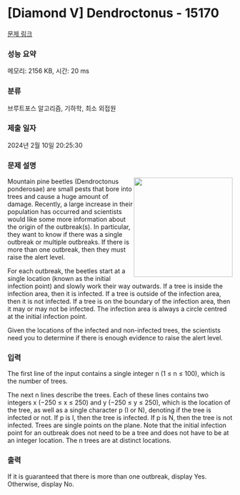 # [Diamond V] Dendroctonus - 15170 

[문제 링크](https://www.acmicpc.net/problem/15170) 

### 성능 요약

메모리: 2156 KB, 시간: 20 ms

### 분류

브루트포스 알고리즘, 기하학, 최소 외접원

### 제출 일자

2024년 2월 10일 20:25:30

### 문제 설명

<p><img alt="" src="https://onlinejudgeimages.s3-ap-northeast-1.amazonaws.com/problem/15170/1.png" style="float:right; height:223px; width:221px">Mountain pine beetles (Dendroctonus ponderosae) are small pests that bore into trees and cause a huge amount of damage. Recently, a large increase in their population has occurred and scientists would like some more information about the origin of the outbreak(s). In particular, they want to know if there was a single outbreak or multiple outbreaks. If there is more than one outbreak, then they must raise the alert level.</p>

<p>For each outbreak, the beetles start at a single location (known as the initial infection point) and slowly work their way outwards. If a tree is inside the infection area, then it is infected. If a tree is outside of the infection area, then it is not infected. If a tree is on the boundary of the infection area, then it may or may not be infected. The infection area is always a circle centred at the initial infection point.</p>

<p>Given the locations of the infected and non-infected trees, the scientists need you to determine if there is enough evidence to raise the alert level.</p>

### 입력 

 <p>The first line of the input contains a single integer n (1 ≤ n ≤ 100), which is the number of trees.</p>

<p>The next n lines describe the trees. Each of these lines contains two integers x (−250 ≤ x ≤ 250) and y (−250 ≤ y ≤ 250), which is the location of the tree, as well as a single character p (I or N), denoting if the tree is infected or not. If p is I, then the tree is infected. If p is N, then the tree is not infected. Trees are single points on the plane. Note that the initial infection point for an outbreak does not need to be a tree and does not have to be at an integer location. The n trees are at distinct locations.</p>

### 출력 

 <p>If it is guaranteed that there is more than one outbreak, display Yes. Otherwise, display No.</p>

